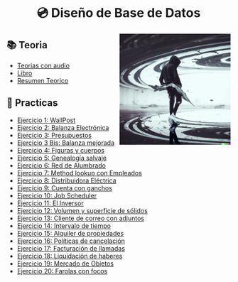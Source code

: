 <h1 align="center"> 💿 Diseño de Base de Datos</h1>

<p><img width="250" align='right' src="Img/1.png"></p>

## 📚 Teoria

- [Teorias con audio](https://drive.google.com/drive/folders/1_HfE-FjhlwMInBQoSAdSqrKD944sVSvj)
- [Libro](/Otros/Libro.pdf)
- [Resumen Teorico](/Documentos/ResumenTeorico.md)

## 🔨 Practicas

- [Ejercicio 1: WallPost]()
- [Ejercicio 2: Balanza Electrónica]()
- [Ejercicio 3: Presupuestos ]()
- [Ejercicio 3 Bis: Balanza mejorada]()
- [Ejercicio 4: Figuras y cuerpos]()
- [Ejercicio 5: Genealogía salvaje]()
- [Ejercicio 6: Red de Alumbrado ]()
- [Ejercicio 7: Method lookup con Empleados]()
- [Ejercicio 8: Distribuidora Eléctrica]()
- [Ejercicio 9: Cuenta con ganchos]()
- [Ejercicio 10: Job Scheduler]()
- [Ejercicio 11: El Inversor]()
- [Ejercicio 12: Volumen y superficie de sólidos]()
- [Ejercicio 13: Cliente de correo con adjuntos]()
- [Ejercicio 14: Intervalo de tiempo]()
- [Ejercicio 15: Alquiler de propiedades]()
- [Ejercicio 16: Políticas de cancelación]()
- [Ejercicio 17: Facturación de llamadas]()
- [Ejercicio 18: Liquidación de haberes]()
- [Ejercicio 19: Mercado de Objetos]()
- [Ejercicio 20: Farolas con focos]()

